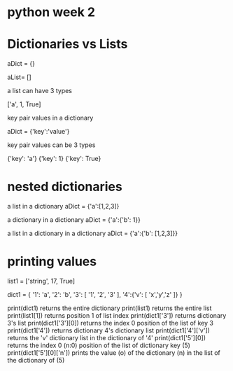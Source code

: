 # python week 2

# Dictionaries vs Lists

aDict = {}

aList= []

a list can have 3 types

['a', 1, True]

key pair values in a dictionary

aDict = {'key':'value'}

key pair values can be 3 types

{'key': 'a'}
{'key': 1}
{'key': True}

# nested dictionaries

a list in a dictionary
aDict = {'a':[1,2,3]}

a dictionary in a dictionary
aDict = {'a':{'b': 1}}

a list in a dictionary in a dictionary
aDict = {'a':{'b': [1,2,3]}}

# printing values

list1 = ['string', 17, True]

dict1 = {
    '1': 'a',
    '2': 'b',
    '3': [
        '1', '2', '3'
    ],
    '4':{'v': [
        'x','y','z'
    ]}
}

print(dict1) returns the entire dictionary
print(list1) returns the entire list
print(list1[1]) returns position 1 of list index
print(dict1['3']) returns dictionary 3's list
print(dict1['3'][0]) returns the index 0 position of the list of key 3
print(dict1['4']) returns dictionary 4's dictionary list
print(dict1['4']['v']) returns the 'v' dictionary list in the dictionary of '4'
print(dict1['5'][0]) returns the index 0 (n:0) position of the list of dictionary key (5)
print(dict1['5'][0]['n']) prints the value (o) of the dictionary (n) in the list of the dictionary of (5)